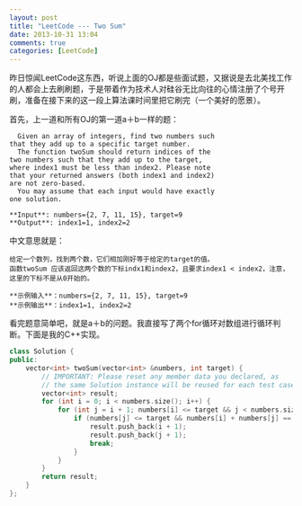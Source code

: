 ```yaml
---
layout: post
title: "LeetCode --- Two Sum"
date: 2013-10-31 13:04
comments: true
categories: [LeetCode]
---
```


昨日惊闻LeetCode这东西，听说上面的OJ都是些面试题，又据说是去北美找工作的人都会上去刷刷题，于是带着作为技术人对硅谷无比向往的心情注册了个号开刷，准备在接下来的这一段上算法课时间里把它刷完（一个美好的愿景）。

首先，上一道和所有OJ的第一道a＋b一样的题：
         
      Given an array of integers, find two numbers such
    that they add up to a specific target number.
      The function twoSum should return indices of the
    two numbers such that they add up to the target,
    where index1 must be less than index2. Please note
    that your returned answers (both index1 and index2)
    are not zero-based.
      You may assume that each input would have exactly
    one solution.
      
    **Input**: numbers={2, 7, 11, 15}, target=9
    **Output**: index1=1, index2=2

中文意思就是：
    
    给定一个数列，找到两个数，它们相加刚好等于给定的target的值。
    函数twoSum 应该返回这两个数的下标indx1和index2，且要求index1 < index2，注意，这里的下标不是从0开始的。
    
    **示例输入**：numbers={2, 7, 11, 15}, target=9
    **示例输出**：index1=1, index2=2
    

看完题意简单吧，就是a＋b的问题。我直接写了两个for循环对数组进行循环判断。下面是我的C++实现。

```cpp
class Solution {
public:
    vector<int> twoSum(vector<int> &numbers, int target) {
        // IMPORTANT: Please reset any member data you declared, as
        // the same Solution instance will be reused for each test case.
        vector<int> result;
        for (int i = 0; i < numbers.size(); i++) {
            for (int j = i + 1; numbers[i] <= target && j < numbers.size(); j++) {
                if (numbers[j] <= target && numbers[i] + numbers[j] == target) {
                    result.push_back(i + 1);
                    result.push_back(j + 1);
                    break;
                }
            }
        }
        return result;
    }
};
```